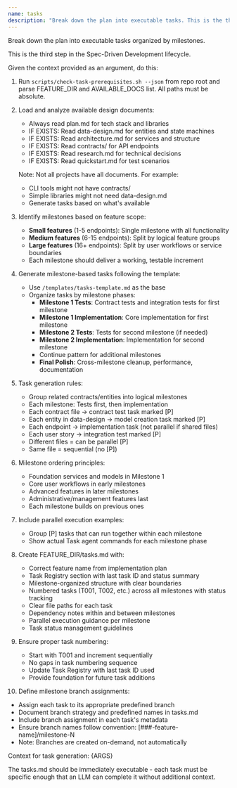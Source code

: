 ```yaml
---
name: tasks
description: "Break down the plan into executable tasks. This is the third step in the Spec-Driven Development lifecycle."
---
```


Break down the plan into executable tasks organized by milestones.

This is the third step in the Spec-Driven Development lifecycle.

Given the context provided as an argument, do this:

1. Run `scripts/check-task-prerequisites.sh --json` from repo root and parse FEATURE_DIR and AVAILABLE_DOCS list. All paths must be absolute.
2. Load and analyze available design documents:
   - Always read plan.md for tech stack and libraries
   - IF EXISTS: Read data-design.md for entities and state machines
   - IF EXISTS: Read architecture.md for services and structure
   - IF EXISTS: Read contracts/ for API endpoints
   - IF EXISTS: Read research.md for technical decisions
   - IF EXISTS: Read quickstart.md for test scenarios

   Note: Not all projects have all documents. For example:
   - CLI tools might not have contracts/
   - Simple libraries might not need data-design.md
   - Generate tasks based on what's available

3. Identify milestones based on feature scope:
   - **Small features** (1-5 endpoints): Single milestone with all functionality
   - **Medium features** (6-15 endpoints): Split by logical feature groups
   - **Large features** (16+ endpoints): Split by user workflows or service boundaries
   - Each milestone should deliver a working, testable increment

4. Generate milestone-based tasks following the template:
   - Use `/templates/tasks-template.md` as the base
   - Organize tasks by milestone phases:
     * **Milestone 1 Tests**: Contract tests and integration tests for first milestone
     * **Milestone 1 Implementation**: Core implementation for first milestone
     * **Milestone 2 Tests**: Tests for second milestone (if needed)
     * **Milestone 2 Implementation**: Implementation for second milestone
     * Continue pattern for additional milestones
     * **Final Polish**: Cross-milestone cleanup, performance, documentation

5. Task generation rules:
   - Group related contracts/entities into logical milestones
   - Each milestone: Tests first, then implementation
   - Each contract file → contract test task marked [P]
   - Each entity in data-design → model creation task marked [P]
   - Each endpoint → implementation task (not parallel if shared files)
   - Each user story → integration test marked [P]
   - Different files = can be parallel [P]
   - Same file = sequential (no [P])

6. Milestone ordering principles:
   - Foundation services and models in Milestone 1
   - Core user workflows in early milestones
   - Advanced features in later milestones
   - Administrative/management features last
   - Each milestone builds on previous ones

7. Include parallel execution examples:
   - Group [P] tasks that can run together within each milestone
   - Show actual Task agent commands for each milestone phase

8. Create FEATURE_DIR/tasks.md with:
   - Correct feature name from implementation plan
   - Task Registry section with last task ID and status summary
   - Milestone-organized structure with clear boundaries
   - Numbered tasks (T001, T002, etc.) across all milestones with status tracking
   - Clear file paths for each task
   - Dependency notes within and between milestones
   - Parallel execution guidance per milestone
   - Task status management guidelines

9. Ensure proper task numbering:
   - Start with T001 and increment sequentially
   - No gaps in task numbering sequence
   - Update Task Registry with last task ID used
   - Provide foundation for future task additions

10. Define milestone branch assignments:
   - Assign each task to its appropriate predefined branch
   - Document branch strategy and predefined names in tasks.md
   - Include branch assignment in each task's metadata
   - Ensure branch names follow convention: [###-feature-name]/milestone-N
   - Note: Branches are created on-demand, not automatically

Context for task generation: {ARGS}

The tasks.md should be immediately executable - each task must be specific enough that an LLM can complete it without additional context.
